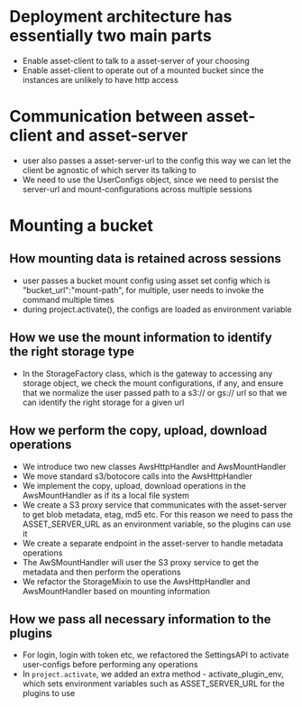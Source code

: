 # Deployment architecture has essentially two main parts

- Enable asset-client to talk to a asset-server of your choosing
- Enable asset-client to operate out of a mounted bucket since the instances are unlikely to have http access

# Communication between asset-client and asset-server

- user also passes a asset-server-url to the config this way we can let the client be agnostic of which server its
  talking to
- We need to use the UserConfigs object, since we need to persist the server-url and mount-configurations across
  multiple sessions

# Mounting a bucket

## How mounting data is retained across sessions

- user passes a bucket mount config using asset set config which is "bucket_url":"mount-path", for multiple, user needs
  to invoke the command multiple times
- during project.activate(), the configs are loaded as environment variable

## How we use the mount information to identify the right storage type

- In the StorageFactory class, which is the gateway to accessing any storage object, we check the mount configurations,
  if any, and ensure
  that we normalize the user passed path to a s3:// or gs:// url so that we can identify the right storage for a given
  url

## How we perform the copy, upload, download operations

- We introduce two new classes AwsHttpHandler and AwsMountHandler
- We move standard s3/botocore calls into the AwsHttpHandler
- We implement the copy, upload, download operations in the AwsMountHandler as if its a local file system
- We create a S3 proxy service that communicates with the asset-server to get blob metadata, etag, md5 etc. For this
  reason we need to pass the ASSET_SERVER_URL as an environment variable, so the plugins can use it
- We create a separate endpoint in the asset-server to handle metadata operations
- The AwSMountHandler will user the S3 proxy service to get the metadata and then perform the operations
- We refactor the StorageMixin to use the AwsHttpHandler and AwsMountHandler based on mounting information

## How we pass all necessary information to the plugins

- For login, login with token etc, we refactored the SettingsAPI to activate user-configs before performing any
  operations
- In `project.activate`, we added an extra method - activate_plugin_env, which sets environment variables such as
  ASSET_SERVER_URL for the plugins
  to use
